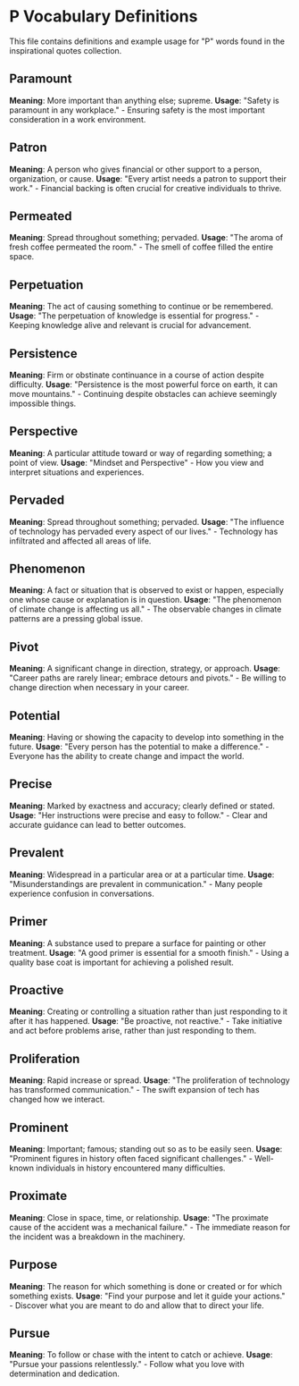 # P Vocabulary Definitions

This file contains definitions and example usage for "P" words found in the inspirational quotes collection.

<!-- Add vocabulary words here following the format:
## WordName

**Meaning**: Clear, concise definition of the word.
**Usage**: "Quote or example sentence." - Explanation of the usage context.
-->

## Paramount

**Meaning**: More important than anything else; supreme.
**Usage**: "Safety is paramount in any workplace." - Ensuring safety is the most important consideration in a work environment.

## Patron

**Meaning**: A person who gives financial or other support to a person, organization, or cause.
**Usage**: "Every artist needs a patron to support their work." - Financial backing is often crucial for creative individuals to thrive.

## Permeated

**Meaning**: Spread throughout something; pervaded.
**Usage**: "The aroma of fresh coffee permeated the room." - The smell of coffee filled the entire space.

## Perpetuation

**Meaning**: The act of causing something to continue or be remembered.
**Usage**: "The perpetuation of knowledge is essential for progress." - Keeping knowledge alive and relevant is crucial for advancement.

## Persistence

**Meaning**: Firm or obstinate continuance in a course of action despite difficulty.
**Usage**: "Persistence is the most powerful force on earth, it can move mountains." - Continuing despite obstacles can achieve seemingly impossible things.

## Perspective

**Meaning**: A particular attitude toward or way of regarding something; a point of view.
**Usage**: "Mindset and Perspective" - How you view and interpret situations and experiences.

## Pervaded

**Meaning**: Spread throughout something; pervaded.
**Usage**: "The influence of technology has pervaded every aspect of our lives." - Technology has infiltrated and affected all areas of life.

## Phenomenon

**Meaning**: A fact or situation that is observed to exist or happen, especially one whose cause or explanation is in question.
**Usage**: "The phenomenon of climate change is affecting us all." - The observable changes in climate patterns are a pressing global issue.

## Pivot

**Meaning**: A significant change in direction, strategy, or approach.
**Usage**: "Career paths are rarely linear; embrace detours and pivots." - Be willing to change direction when necessary in your career.

## Potential

**Meaning**: Having or showing the capacity to develop into something in the future.
**Usage**: "Every person has the potential to make a difference." - Everyone has the ability to create change and impact the world.

## Precise

**Meaning**: Marked by exactness and accuracy; clearly defined or stated.
**Usage**: "Her instructions were precise and easy to follow." - Clear and accurate guidance can lead to better outcomes.

## Prevalent

**Meaning**: Widespread in a particular area or at a particular time.
**Usage**: "Misunderstandings are prevalent in communication." - Many people experience confusion in conversations.

## Primer

**Meaning**: A substance used to prepare a surface for painting or other treatment.
**Usage**: "A good primer is essential for a smooth finish." - Using a quality base coat is important for achieving a polished result.

## Proactive

**Meaning**: Creating or controlling a situation rather than just responding to it after it has happened.
**Usage**: "Be proactive, not reactive." - Take initiative and act before problems arise, rather than just responding to them.

## Proliferation

**Meaning**: Rapid increase or spread.
**Usage**: "The proliferation of technology has transformed communication." - The swift expansion of tech has changed how we interact.

## Prominent

**Meaning**: Important; famous; standing out so as to be easily seen.
**Usage**: "Prominent figures in history often faced significant challenges." - Well-known individuals in history encountered many difficulties.

## Proximate

**Meaning**: Close in space, time, or relationship.
**Usage**: "The proximate cause of the accident was a mechanical failure." - The immediate reason for the incident was a breakdown in the machinery.

## Purpose

**Meaning**: The reason for which something is done or created or for which something exists.
**Usage**: "Find your purpose and let it guide your actions." - Discover what you are meant to do and allow that to direct your life.

## Pursue

**Meaning**: To follow or chase with the intent to catch or achieve.
**Usage**: "Pursue your passions relentlessly." - Follow what you love with determination and dedication.
